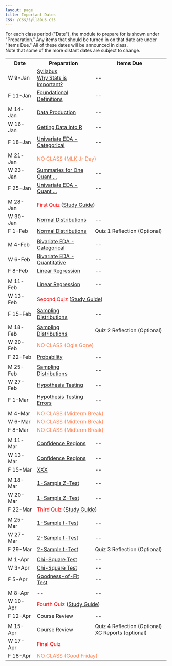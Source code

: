 ```yaml
---
layout: page
title: Important Dates
css: /css/syllabus.css
---
```


<div class="alert alert-info">
For each class period ("Date"), the module to prepare for is shown under "Preparation." Any items that should be turned in on that date are under "Items Due." All of these dates will be announced in class.
</div>

<div class="alert alert-warning">
Note that some of the more distant dates are subject to change.
</div>

<table width="100%">
<tr><th width="18%">Date</th><th width="36%">Preparation</th><th width="46%">Items Due</th></tr>
<!---
--->
<tr><td>W 9-Jan</td>
    <td><a href="Syllabus-Current">Syllabus</a><br><a href="../modules/WhyStats">Why Stats is Important?</a></td>
    <td>--</td></tr>
<tr><td>F 11-Jan</td>
    <td><a href="../modules/FoundationalDefns">Foundational Definitions</a></td>
    <td>--</td></tr>
<tr><td></td><td></td><td></td></tr>

<tr><td>M 14-Jan</td>
    <td><a href="../modules/DataProduction">Data Production</a></td>
    <td>--</td></tr>
<tr><td>W 16-Jan</td>
    <td><a href="../modules/GettingDataIntoR">Getting Data Into R</a></td>
    <td>--</td></tr>
<tr><td>F 18-Jan</td>
    <td><a href="../modules/UEDACat">Univariate EDA - Categorical</a></td>
    <td>--</td></tr>
<tr><td></td><td></td><td></td></tr>

<tr><td>M 21-Jan</td>
    <td colspan="2"><span style="color:coral">NO CLASS (MLK Jr Day)</span></td></tr>
<tr><td>W 23-Jan</td>
    <td><a href="../modules/UEDAQuant1">Summaries for One Quant ...</a></td>
    <td>--</td></tr>
<tr><td>F 25-Jan</td>
    <td><a href="../modules/UEDAQuant2">Univariate EDA - Quant ...</a></td>
    <td>--</td></tr>
<tr><td></td><td></td><td></td></tr>

<tr><td>M 28-Jan</td>
    <td colspan="2"><span style="color:red">First Quiz</span> (<a href="QuizGuide/quiz1.html">Study Guide</a>)</td></tr>
<tr><td>W 30-Jan</td>
    <td><a href="../modules/NormalDist">Normal Distributions</a></td>
    <td>--</td></tr>
<tr><td>F 1-Feb</td>
    <td><a href="../modules/NormalDist">Normal Distributions</a></td>
    <td>Quiz 1 Reflection (Optional)</td></tr>
<tr><td></td><td></td><td></td></tr>

<tr><td>M 4-Feb</td>
    <td><a href="../modules/BEDACat">Bivariate EDA - Categorical</a></td>
    <td>--</td></tr>
<tr><td>W 6-Feb</td>
    <td><a href="../modules/BEDAQuant">Bivariate EDA - Quantitative</a></td>
    <td>--</td></tr>
<tr><td>F 8-Feb</td>
    <td><a href="../modules/LinearRegression">Linear Regression</a></td>
    <td>--</td></tr>
<tr><td></td><td></td><td></td></tr>

<tr><td>M 11-Feb</td>
    <td><a href="../modules/LinearRegression">Linear Regression</a></td>
    <td>--</td></tr>
<tr><td>W 13-Feb</td>
    <td colspan="2"><span style="color:red">Second Quiz</span> (<a href="QuizGuide/quiz2.html">Study Guide</a>)</td></tr>
<tr><td>F 15-Feb</td>
    <td><a href="../modules/SamplingDist">Sampling Distributions</a></td>
    <td>--</td></tr>
<tr><td></td><td></td><td></td></tr>

<tr><td>M 18-Feb</td>
    <td><a href="../modules/SamplingDist">Sampling Distributions</a></td>
    <td>Quiz 2 Reflection (Optional)</td></tr>
<tr><td>W 20-Feb</td>
    <td colspan="2"><span style="color:coral">NO CLASS (Ogle Gone)</span></td></tr>
<tr><td>F 22-Feb</td>
    <td><a href="../modules/Probability">Probability</a></td>
    <td>--</td></tr>
<tr><td></td><td></td><td></td></tr>

<tr><td>M 25-Feb</td>
    <td><a href="../modules/SamplingDist">Sampling Distributions</a></td>
    <td>--</td></tr>
<tr><td>W 27-Feb</td>
    <td><a href="../modules/HypTesting">Hypothesis Testing</a></td>
    <td>--</td></tr>
<tr><td>F 1-Mar</td>
    <td><a href="../modules/HypTestingErrs">Hypothesis Testing Errors</a></td>
    <td>--</td></tr>
<tr><td></td><td></td><td></td></tr>

<tr><td>M 4-Mar</td>
    <td colspan="2"><span style="color:coral">NO CLASS (Midterm Break)</span></td></tr>
<tr><td>W 6-Mar</td>
    <td colspan="2"><span style="color:coral">NO CLASS (Midterm Break)</span></td></tr>
<tr><td>F 8-Mar</td>
    <td colspan="2"><span style="color:coral">NO CLASS (Midterm Break)</span></td></tr>
<tr><td></td><td></td><td></td></tr>

<tr><td>M 11-Mar</td>
    <td><a href="../modules/ConfRegions">Confidence Regions</a></td>
    <td>--</td></tr>
<tr><td>W 13-Mar</td>
    <td><a href="../modules/ConfRegions">Confidence Regions</a></td>
    <td>--</td></tr>
<tr><td>F 15-Mar</td>
    <td><a href="../modules/ConfRegions">XXX</a></td>
    <td>--</td></tr>
<tr><td></td><td></td><td></td></tr>

<tr><td>M 18-Mar</td>
    <td><a href="../modules/1SampleZ">1-Sample Z-Test</a></td>
    <td>--</td></tr>
<tr><td>W 20-Mar</td>
    <td><a href="../modules/1SampleZ">1-Sample Z-Test</a></td>
    <td>--</td></tr>
<tr><td>F 22-Mar</td>
    <td colspan="2"><span style="color:red">Third Quiz</span> (<a href="QuizGuide/quiz3.html">Study Guide</a>)</td></tr>
<tr><td></td><td></td><td></td></tr>

<tr><td>M 25-Mar</td>
    <td><a href="../modules/1Samplet">1-Sample t-Test</a></td>
    <td>--</td></tr>
<tr><td>W 27-Mar</td>
    <td><a href="../modules/2Samplet">2-Sample t-Test</a></td>
    <td>--</td></tr>
<tr><td>F 29-Mar</td>
    <td><a href="../modules/2Samplet">2-Sample t-Test</a></td>
    <td>Quiz 3 Reflection (Optional)</td></tr>
<tr><td></td><td></td><td></td></tr>

<tr><td>M 1-Apr</td>
    <td><a href="../modules/ChiSquare">Chi-Square Test</a></td>
    <td>--</td></tr>
<tr><td>W 3-Apr</td>
    <td><a href="../modules/ChiSquare">Chi-Square Test</a></td>
    <td>--</td></tr>
<tr><td>F 5-Apr</td>
    <td><a href="../modules/GOFTest">Goodness-of-Fit Test</a></td>
    <td>--</td></tr>
<tr><td></td><td></td><td></td></tr>

<tr><td>M 8-Apr</td>
    <td>--</td>
    <td>--</td></tr>
<tr><td>W 10-Apr</td>
    <td colspan="2"><span style="color:red">Fourth Quiz</span> (<a href="QuizGuide/quiz4.html">Study Guide</a>)</td></tr>
<tr><td>F 12-Apr</td>
    <td>Course Review</td>
    <td>--</td></tr>
<tr><td></td><td></td><td></td></tr>

<tr><td>M 15-Apr</td>
    <td>Course Review</td>
    <td>Quiz 4 Reflection (Optional)<br>XC Reports (optional)</td></tr>
<tr><td>W 17-Apr</td>
    <td colspan="2"><span style="color:red">Final Quiz</span></td></tr>
<tr><td>F 18-Apr</td>
    <td colspan="2"><span style="color:coral">NO CLASS (Good Friday)</span></td></tr>

</table>
